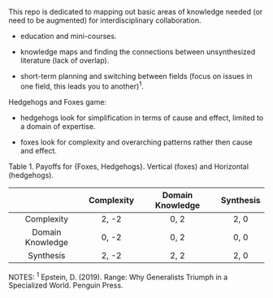 This repo is dedicated to mapping out basic areas of knowledge needed (or need to be augmented) for interdisciplinary collaboration. 

* education and mini-courses.

* knowledge maps and finding the connections between unsynthesized literature (lack of overlap). 

* short-term planning and switching between fields (focus on issues in one field, this leads you to another)<sup>1</sup>.

Hedgehogs and Foxes game: 

* hedgehogs look for simplification in terms of cause and effect, limited to a domain of expertise.

* foxes look for complexity and overarching patterns rather then cause and effect.

Table 1. Payoffs for {Foxes, Hedgehogs}. Vertical (foxes) and Horizontal (hedgehogs).

|                  |Complexity       |Domain Knowledge    |Synthesis       |    
|:----------------:|:---------------:|:------------------:|:--------------:|
|Complexity        |     2, -2       |       0, 2         |    2, 0        |
|Domain Knowledge  |     0, -2       |       0, 2         |    0, 0        |
|Synthesis         |     2, -2       |       2, 2         |    2, 0        |



NOTES:
<sup>1</sup> Epstein, D. (2019). Range: Why Generalists Triumph in a Specialized World. Penguin Press.
